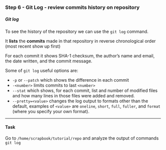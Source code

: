 ### Step 6 - Git Log - review commits history on repository

##### *Git log*

To see the history of the repository we can use the `git log` command.
 
It **lists** the **commits** made in that repository in reverse chronological order (most recent show up first)

For each commit it shows SHA-1 checksum, the author’s name and email, the date written, and the commit message.

Some of `git log` useful options are:
- `-p` or `--patch` which shows the difference in each commit  
- `-<number>` limits commits to last `<number>`
- `--stat` which shows, for each commit, list and number of modified files and how many lines in those files were added and removed.
- `--pretty=<value>` changes the log output to formats other than the default, examples of `<value>`  are `oneline`, `short`, `full`, `fuller`, and `format` (where you specify your own format).

---

#### Task

Go to `/home/scrapbook/tutorial/repo` and analyze the output of commands `git log`